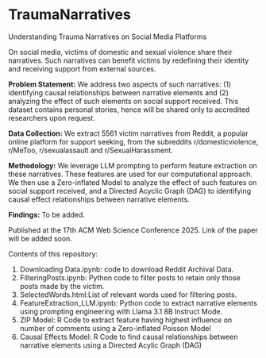 # TraumaNarratives
Understanding Trauma Narratives on Social Media Platforms

On social media, victims of domestic and sexual violence share their narratives. Such narratives can benefit victims by redefining their identity and receiving support from external sources. 

**Problem Statement:**
We address two aspects of such narratives: (1) identifying causal relationships between narrative elements and (2) analyzing the effect of such elements on social support received. This dataset contains personal stories, hence will be shared only to accredited researchers upon request. 

**Data Collection:** 
We extract 5561 victim narratives from Reddit, a popular online platform for support seeking, from the subreddits r/domesticviolence, r/MeToo, r/sexualassault and r/SexualHarassment. 

**Methodology:**
We leverage LLM prompting to perform feature extraction on these narratives. These features are used for our computational approach. 
We then use a Zero-inflated Model to analyze the effect of such features on social support received, and a Directed Acyclic Graph (DAG) to identifying causal effect relationships between narrative elements. 

**Findings:**
To be added. 

Published at the 17th ACM Web Science Conference 2025. Link of the paper will be added soon. 

Contents of this repository:

1. Downloading Data.ipynb: code to download Reddit Archival Data.
2. FilteringPosts.ipynb: Python code to filter posts to retain only those posts made by the victim.
3. SelectedWords.html:List of relevant words used for filtering posts. 
4. FeatureExtraction_LLM.ipynb: Python code to extract narrative elements using prompting engineering with Llama 3.1 8B Instruct Mode.
5. ZIP Model: R Code to extract feature having highest influence on number of comments using a Zero-inflated Poisson Model
6. Causal Effects Model: R Code to find causal relationships between narrative elements using a Directed Acylic Graph (DAG)
